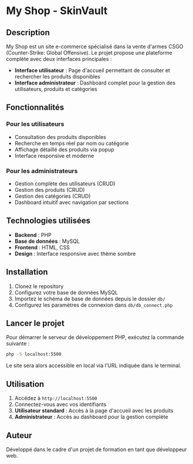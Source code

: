# My Shop - SkinVault

## Description

My Shop est un site e-commerce spécialisé dans la vente d'armes CSGO (Counter-Strike: Global Offensive). Le projet propose une plateforme complète avec deux interfaces principales :

- **Interface utilisateur** : Page d'accueil permettant de consulter et rechercher les produits disponibles
- **Interface administrateur** : Dashboard complet pour la gestion des utilisateurs, produits et catégories

## Fonctionnalités

### Pour les utilisateurs
- Consultation des produits disponibles
- Recherche en temps réel par nom ou catégorie
- Affichage détaillé des produits via popup
- Interface responsive et moderne

### Pour les administrateurs
- Gestion complète des utilisateurs (CRUD)
- Gestion des produits (CRUD)
- Gestion des catégories (CRUD)
- Dashboard intuitif avec navigation par sections

## Technologies utilisées

- **Backend** : PHP
- **Base de données** : MySQL
- **Frontend** : HTML, CSS
- **Design** : Interface responsive avec thème sombre

## Installation

1. Clonez le repository
2. Configurez votre base de données MySQL
3. Importez le schéma de base de données depuis le dossier `db/`
4. Configurez les paramètres de connexion dans `db/db_connect.php`

## Lancer le projet

Pour démarrer le serveur de développement PHP, exécutez la commande suivante :

```bash
php -S localhost:5500
```

Le site sera alors accessible en local via l'URL indiquée dans le terminal.

## Utilisation

1. Accédez à `http://localhost:5500`
2. Connectez-vous avec vos identifiants
3. **Utilisateur standard** : Accès à la page d'accueil avec les produits
4. **Administrateur** : Accès au dashboard pour la gestion complète

## Auteur

Développé dans le cadre d'un projet de formation en tant que développeur web.